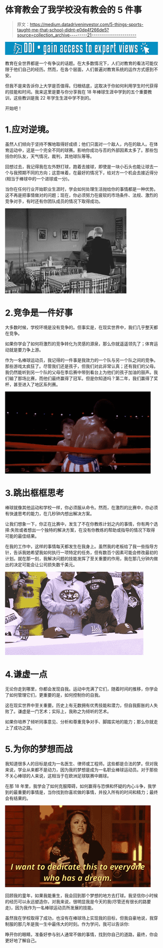 # 体育教会了我学校没有教会的 5 件事

> 原文：<https://medium.datadriveninvestor.com/5-things-sports-taught-me-that-school-didnt-e0de4f266de5?source=collection_archive---------21----------------------->

[![](img/5e02edb82d2a529f796576c9b994d7ca.png)](http://www.track.datadriveninvestor.com/1B9E)

教育在全世界都是一个有争议的话题。在大多数情况下，人们对教育的看法可能仅限于他们自己的经历。然而，在各个层面，人们普遍对教育系统的运作方式感到不安。

但我不是来告诉你上大学是否值得。归根结底，这取决于你如何利用学生时代获得的技能和时间。我来这里是要与你分享我在 18 年棒球生涯中学到的五个重要教训，这些教训是我 22 年学生生涯中学不到的。

开始吧！

# 1.应对逆境。

虽然人们倾向于坚持不懈地取得好成绩；他们只面对一个敌人，内在的敌人。在体育运动中，这是一个完全不同的球赛。影响你成功与否的外部因素太多了。那些包括你的队友，天气情况，裁判，其他球队等等。

回想过去，我记得我在左外野打球，跑着去接球，即使是一块小石头也能让球去一个与我预期不同的方向；这意味着，在最好的情况下，给对方一个机会去接近得分(相当于棒球中的一个进球或一分)。

当你在任何行业开始职业生涯时，学会如何处理生活抛给你的事情都是一种优势。这不再是把事情做对的问题；现在，你必须努力在疲软的市场条件、法规、激烈的竞争对手，有时还有你团队成员的情况下取得成功。

![](img/7b6b0766e398f478652a681a1be81910.png)

# 2.竞争是一件好事

大多数时候，学校环境是没有竞争的。但事实是，在现实世界中，我们几乎整天都在竞争。

如果你学会了如何将激烈的竞争转化为灵感的源泉，那么你就遥遥领先了；体育运动就是要力争上游。

作为一名棒球运动员，我记得的一件事是我效力的一个队与另一个队之间的竞争。那些游戏太疯狂了。尽管我们还是孩子，但我们对此非常认真；还有我们的父母。我仍然能听到另一个队的父母在季后赛中带到看台上为他们的孩子加油的鼓声。我们输了那场比赛，而他们最终赢得了冠军。但是你知道吗？第二年，我们赢得了奖杯，甚至进入了地区系列赛。

![](img/cf2f31fe209e3a6a926b65158510b7e9.png)

# 3.跳出框框思考

棒球就像其他运动和学校一样，你必须服从命令。然而，在激烈的比赛中，你必须有快速思考的能力，在几秒钟内想出解决方案。

让我们想象一下，你正在比赛中，发生了不在你教练计划之内的事情，你有两个选择:失败或者想出一个独特的解决方案，在没有你教练的帮助或指导的情况下取得可能的最佳结果。

在我的工作中，这样的事情每天都发生在我身上。虽然我的老板给了我一些指导方针，告诉我她希望我如何执行一项特定的任务，但有数百个因素可能会修改最初的计划。就在那一刻，我解决问题的技能发挥了至关重要的作用，我在那几分钟内做出的决定可能会让公司损失数千美元。

![](img/616ccfcbdbfc541f1594cdf33392a007.png)

# 4.谦虚一点

无论你走到哪里，你都会发现自我。运动中充满了它们，随着时间的推移，你学会了如何管理它们，更重要的是，如何控制你的自我。

这在现实世界中至关重要。历史上有无数拥有优秀技能和潜力，但自我膨胀的人失败了。谦虚是一门艺术；实际上，我称之为倾听的艺术。

如果你培养了倾听同事意见、分析和尊重竞争对手、脚踏实地的能力；那么你就走上了成功之路。

# 5.为你的梦想而战

我知道很多人的目标是成为一名医生、律师或工程师。这些都是合法的梦。但对我来说，学业从来都不是动力，因为我的梦想是成为一名职业棒球运动员。对于那些不关心棒球的人来说，这相当于在欧洲足球联赛中踢球。

在那 18 年里，我学会了如何克服障碍，如何赢得与恐惧和怀疑的内心斗争，我学到的最重要的事情是，当你找到你喜欢做的事情，并投入所有的时间和精力；最终会有结果的。

![](img/4e1a8e20699c14e2d2e51d38cc296130.png)

回顾我的童年，如果我能重生，我会回到那个梦想的地方去打球。我坚信你小时候的经历可以永远塑造你，对我来说，很明显我是今天的我(尽管还有很长的路要走)，因为我作为一名棒球运动员所发展的技能。

虽然我在学校取得了成功，也没有在棒球场上实现我的目标，但我自豪地说，我穿制服的那几年是我一生中最伟大的时刻。作为学问，我可以告诉你:

睁开你的眼睛，准备好参与别人通常不做的事情，找到你自己的道路，最终，你会更好地了解自己。